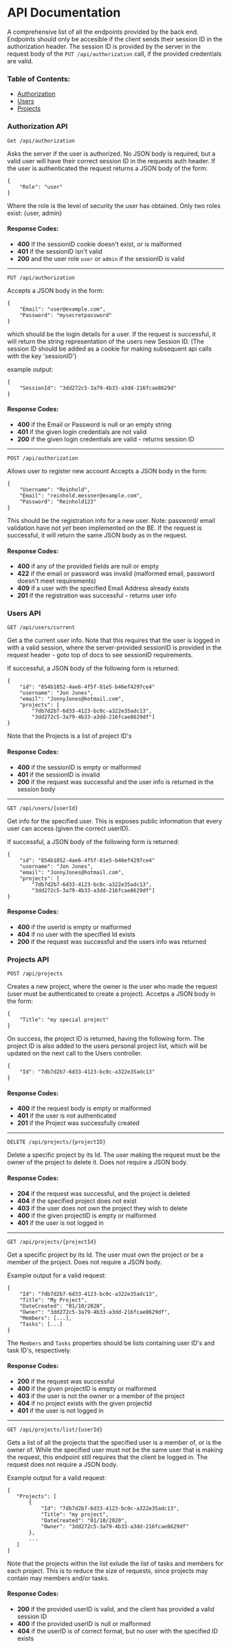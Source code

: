 ﻿# API Documentation

A comprehensive list of all the endpoints provided by the back end. Endpoints should only be accesible if the client sends 
their session ID in the authorization header. The session ID is provided by the server in the request body of the
`PUT /api/authorization` call, if the provided credentials are valid.

### Table of Contents:
- [Authorization](#authorization-api)
- [Users](#users-api)
- [Projects](#projects-api)

### Authorization API
`Get /api/authorization`

Asks the server if the user is authorized. No JSON body is required, but a valid user will have their correct session ID in the requests auth header.
If the user is authenticated the request returns a JSON body of the form:

```
{
	"Role": "user"
}
```

Where the role is the level of security the user has obtained. Only two roles exist: {user, admin}

#### Response Codes:
- **400** if the sessionID cookie doesn't exist, or is malformed
- **401** if the sessionID isn't valid
- **200** and the user role `user` or `admin` if the sessionID is valid

___
`PUT /api/authorization`

Accepts a JSON body in the form:
```
{
	"Email": "user@example.com",
	"Password": "mysecretpassword" 
}
```
which should be the login details for a user.
If the request is successful, it will return the string representation of the users new Session ID. (The session ID should be added as a cookie for making subsequent api calls with the key 'sessionID')

example output:
```
{
	"SessionId": "3dd272c5-3a79-4b33-a3dd-216fcae8629d"
}
```

#### Response Codes:
- **400** if the Email or Password is null or an empty string
- **401** if the given login credentials are not valid
- **200** if the given login credentials are valid - returns session ID

___
`POST /api/authorization`

Allows user to register new account
Accepts a JSON body in the form:
```
{
	"Username": "Reinhold",
	"Email": "reinhold.messner@example.com",
	"Password": "Reinhold123"
}
```

This should be the registration info for a new user.
Note: password/ email validation have not *yet* been implemented on the BE.
If the request is successful, it will return the same JSON body as in the request.

#### Response Codes:
- **400** if any of the provided fields are null or empty
- **422** if the email or password was invalid (malformed email, password doesn't meet requirements)
- **409** if a user with the specified Email Address already exists
- **201** if the registration was successful - returns user info

### Users API
`GET /api/users/current`

Get a the current user info. Note that this requires that the user is logged in with a valid session, where the server-provided sessionID is provided in the request header - goto top of docs to see sessionID requirements.

If successful, a JSON body of the following form is returned:
```
{
	"id": "854b1852-4ae6-4f5f-81e5-b46ef4297ce4"
	"username": "Jon Jones", 
	"email": "JonnyJones@hotmail.com", 
	"projects": [
		"7db7d2b7-6d33-4123-bc0c-a322e35adc13", 
		"3dd272c5-3a79-4b33-a3dd-216fcae8629df"]
}
```
Note that the Projects is a list of project ID's

#### Response Codes:
- **400** if the sessionID is empty or malformed
- **401** if the sessionID is invalid
- **200** if the request was successful and the user info is returned in the session body

___
`GET /api/users/{userId}`

Get info for the specified user. This is exposes public information that every user can access (given the correct userID). 

If successful, a JSON body of the following form is returned:
```
{
	"id": "854b1852-4ae6-4f5f-81e5-b46ef4297ce4"
	"username": "Jon Jones", 
	"email": "JonnyJones@hotmail.com", 
	"projects": [
		"7db7d2b7-6d33-4123-bc0c-a322e35adc13", 
		"3dd272c5-3a79-4b33-a3dd-216fcae8629df"]
}
```

#### Response Codes:
- **400** if the userId is empty or malformed
- **404** if no user with the specified Id exists
- **200** if the request was successful and the users info was returned

### Projects API

`POST /api/projects`

Creates a new project, where the owner is the user who made the request (user must be authenticated to create a project).
Accetps a JSON body in the form:

```
{
	"Title": "my special project"
}
```

On success, the project ID is returned, having the following form. The project ID is also added to the users personal project list, which
will be updated on the next call to the Users controller.

```
{
	"Id": "7db7d2b7-6d33-4123-bc0c-a322e35adc13"
}
```

#### Response Codes:
- **400** if the request body is empty or malformed
- **401** if the user is not authenticated
- **201** if the Project was successfully created

___
`DELETE /api/projects/{projectID}`

Delete a specific project by its Id. The user making the request must be the owner of the project to delete it.
Does not require a JSON body.

#### Response Codes:
- **204** if the request was successful, and the project is deleted
- **404** if the specified project does not exist
- **403** if the user does not own the project they wish to delete
- **400** if the given projectID is empty or malformed
- **401** if the user is not logged in

___
`GET /api/projects/{projectId}`

Get a specific project by its Id. The user must own the project or be a member of the project.
Does not require a JSON body.

Example output for a valid request:
```
{
	"Id": "7db7d2b7-6d33-4123-bc0c-a322e35adc13", 
	"Title": "My Project", 
	"DateCreated": "01/10/2020", 
	"Owner": "3dd272c5-3a79-4b33-a3dd-216fcae8629df", 
	"Members": [...], 
	"Tasks": [...]
}
```

The `Members` and `Tasks` properties should be lists containing user ID's and task ID's, respectively.

#### Response Codes:
- **200** if the request was successful
- **400** if the given projectID is empty or malformed
- **403** if the user is not the owner or a member of the project
- **404** if no project exists with the given projectId
- **401** if the user is not logged in

___
`GET /api/projects/list/{userId}`
 
 Gets a list of all the projects that the specified user is a member of, or is the owner of. While the specified user must not be the same user that is making the request, 
 this endpoint still requires that the client be logged in. The request does not require a JSON body.
 
 Example output for a valid request:
 ```
 {
 	"Projects": [
		{
			"Id": "7db7d2b7-6d33-4123-bc0c-a322e35adc13", 
			"Title": "my project", 
			"DateCreated": "01/10/2020", 
			"Owner": "3dd272c5-3a79-4b33-a3dd-216fcae8629df"
		}, 
		...
	]
 }
 ```
Note that the projects within the list exlude the list of tasks and members for each project. This is to reduce the size of requests, since projects may contain may
members and/or tasks.

#### Response Codes:
- **200** if the provided userID is valid, and the client has provided a valid session ID
- **400** if the provided userID is null or malformed
- **404** if the userID is of correct format, but no user with the specified ID exists





